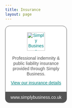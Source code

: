 ```yaml
---
title: Insurance
layout: page
---
```

<div class="simplybusiness-insurance-badge" style="width:200px;min-width:200px;max-width:200px;margin:0;padding:0;float:none;-moz-osx-font-smoothing:grayscale;-webkit-font-smoothing:antialiased">
<div style="margin:0;padding:0;border:0;background:none;padding:20px 0;background:#fff;border:1px solid #535353;border-radius:14px 14px 0 0">
<a href="http://www.simplybusiness.co.uk/insurance/public-liability/?source=popBadge" target="_blank" style="margin:0;padding:0;border:0;background:none;text-decoration:none;text-transform:none;text-shadow:none;display:block;text-align:center;text-decoration:underline;font:14px/17px Arial, sans-serif;color:#00827F">
<img alt="Simply Business" height="60" src="http://quote.simplybusiness.co.uk/assets/ci5/sb/badge_logo.png" width="58" style="margin:0;padding:0;border:0;background:none;display:block;margin:0 auto">
</a>
<p style="margin:0;padding:0;border:0;background:none;margin:16px 0 12px;padding:0 15px;text-align:center;font:14px/17px Arial, sans-serif;font-weight:normal;color:#535353;text-transform:none;text-shadow:none">Professional indemnity & public liability insurance provided through Simply Business.</p>
<a href="https://quote.simplybusiness.co.uk/certificate/policy-overview/kV52MG69e57nebG8z2Gwbg/?source=popBadge" target="_blank" style="margin:0;padding:0;border:0;background:none;text-decoration:none;text-transform:none;text-shadow:none;display:block;text-align:center;text-decoration:underline;font:14px/17px Arial, sans-serif;color:#00827F">
View our insurance details
</a>
</div>
<a href="http://www.simplybusiness.co.uk/?source=popBadge" target="_blank" style="margin:0;padding:0;border:0;background:none;text-decoration:none;text-transform:none;display:block;font:14px/35px Arial, sans-serif;font-weight:normal;text-shadow:none;text-align:center;color:#fff;background:#535353;border-radius:0 0 14px 14px">
www.simplybusiness.co.uk
</a>
</div>
